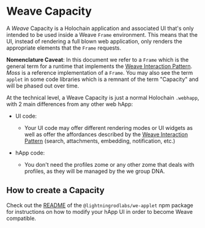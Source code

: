 # Weave Capacity

A _Weave_ Capacity is a Holochain application and associated UI that's only intended to be used inside a Weave `Frame` environment. This means that the UI, instead of rendering a full blown web application, only renders the appropriate elements that the `Frame` requests.  

**Nomenclature Caveat**: In this document we refer to a `Frame` which is the general term for a runtime that implements the [Weave Interaction Pattern](https://theweave.social/#technical).  _Moss_ is a reference implementation of a `Frame`.  You may also see the term `applet` in some code libraries which is a remnant of the term "Capacity" and will be phased out over time.

At the technical level, a Weave Capacity is just a normal Holochain `.webhapp`, with 2 main differences from any other web hApp:

- UI code:

  - Your UI code may offer different rendering modes or UI widgets as well as offer the affordances described by the [Weave Interaction Pattern](https://theweave.social/#technical) (search, attachments, embedding, notification, etc.)

- hApp code:
  - You don't need the profiles zome or any other zome that deals with profiles, as they will be managed by the we group DNA.

## How to create a Capacity

Check out the [README](../libs/we-applet/README.md) of the `@lightningrodlabs/we-applet` npm package for instructions on how to modify your hApp UI in order to become Weave compatible.

